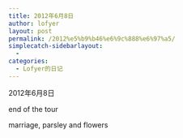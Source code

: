 ```yaml
---
title: 2012年6月8日
author: lofyer
layout: post
permalink: /2012%e5%b9%b46%e6%9c%888%e6%97%a5/
simplecatch-sidebarlayout:
  - 
categories:
  - Lofyer的日记
---
```

2012年6月8日

end of the tour

marriage, parsley and flowers